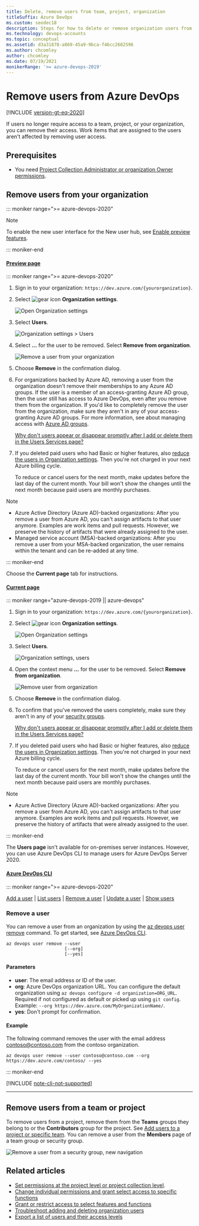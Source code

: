 ```yaml
---
title: Delete, remove users from team, project, organization
titleSuffix: Azure DevOps
ms.custom: seodec18
description: Steps for how to delete or remove organization users from Azure DevOps and remove users from a team or project.
ms.technology: devops-accounts
ms.topic: conceptual
ms.assetid: d3a31878-a869-45a9-9bca-f46cc2682596
ms.author: chcomley
author: chcomley
ms.date: 07/19/2021
monikerRange: '>= azure-devops-2019'
---
```


# Remove users from Azure DevOps  

[!INCLUDE [version-gt-eq-2020](../../includes/version-gt-eq-2020.md)]

If users no longer require access to a team, project, or your organization, you can remove their access. Work items that are assigned to the users aren't affected by removing user access.

## Prerequisites  

- You need [Project Collection Administrator or organization Owner permissions](../../organizations/security/set-project-collection-level-permissions.md?toc=/azure/devops/organizations/accounts/toc.json&bc=/azure/devops/organizations/accounts/breadcrumb/toc.json).

## Remove users from your organization

::: moniker range=">= azure-devops-2020"

> [!NOTE]   
> To enable the new user interface for the New user hub, see [Enable preview features](../../project/navigation/preview-features.md).

::: moniker-end

#### [Preview page](#tab/preview-page) 

::: moniker range=">= azure-devops-2020"

1. Sign in to your organization: ```https://dev.azure.com/{yourorganization}```.

2. Select ![gear icon](../../media/icons/gear-icon.png) **Organization settings**.

    ![Open Organization settings](../../media/settings/open-admin-settings-vert.png)

3. Select **Users**.

    ![Organization settings > Users](../../media/open-organization-settings-users-preview.png)

4. Select **...**  for the user to be removed. Select **Remove from organization**.

   ![Remove a user from your organization](media/delete-user/remove-user-from-organization-preview.png)

5. Choose **Remove** in the confirmation dialog.

6. For organizations backed by Azure AD, removing a user from the organization doesn't remove their memberships to any Azure AD groups. If the user is a member of an access-granting Azure AD group, then the user still has access to Azure DevOps, even after you remove them from the organization. If you'd like to completely remove the user from the organization, make sure they aren't in any of your access-granting Azure AD groups. For more information, see about managing access with [Azure AD groups](manage-azure-active-directory-groups.md). 

   [Why don't users appear or disappear promptly after I add or delete them in the Users Services page?](faq-user-and-permissions-management.yml#users-delay)

7. If you deleted paid users who had Basic or higher features, also [reduce the users in Organization settings](../billing/buy-basic-access-add-users.md#reduce-charges-for-users-with-no-access). Then you're not charged in your next Azure billing cycle.

   To reduce or cancel users for the next month, make updates before the last day of the current month.
   Your bill won't show the changes until the next month because paid users are monthly purchases.

> [!NOTE]
> - Azure Active Directory (Azure AD)-backed organizations: After you remove a user from Azure AD, you can't assign artifacts to that user anymore. Examples are work items and pull requests. However, we preserve the history of artifacts that were already assigned to the user.
> - Managed service account (MSA)-backed organizations: After you remove a user from your MSA-backed organization, the user remains within the tenant and can be re-added at any time.

::: moniker-end

Choose the **Current page** tab for instructions. 

#### [Current page](#tab/current-page)

::: moniker range="azure-devops-2019 || azure-devops"

1. Sign in to your organization: ```https://dev.azure.com/{yourorganization}```.

2. Select ![gear icon](../../media/icons/gear-icon.png) **Organization settings**.

    ![Open Organization settings](../../media/settings/open-admin-settings-vert.png)

3. Select **Users**.

    ![Organization settings, users](../../media/settings/open-organization-settings-users-vert.png)

4. Open the context menu **...**  for the user to be removed. Select **Remove from organization**.

   ![Remove user from organization](media/delete-user/remove-user-from-organization-new.png)

5. Choose **Remove** in the confirmation dialog.

6. To confirm that you've removed the users completely, make sure they aren't in any of your [security groups](../../organizations/security/add-users-team-project.md). 

   [Why don't users appear or disappear promptly after I add or delete them in the Users Services page?](faq-user-and-permissions-management.yml#users-delay)

7. If you deleted paid users who had Basic or higher features, also [reduce the users in Organization settings](../billing/buy-basic-access-add-users.md#reduce-charges-for-users-with-no-access). Then you're not charged in your next Azure billing cycle.

   To reduce or cancel users for the next month, make updates before the last day of the current month.
   Your bill won't show the changes until the next month because paid users are monthly purchases.

> [!NOTE]
> - Azure Active Directory (Azure AD)-backed organizations: After you remove a user from Azure AD, you can't assign artifacts to that user anymore. Examples are work items and pull requests. However, we preserve the history of artifacts that were already assigned to the user.

::: moniker-end

The **Users page** isn't available for on-premises server instances. However, you can use Azure DevOps CLI to manage users for Azure DevOps Server 2020.

#### [Azure DevOps CLI](#tab/azure-devops-cli/)

::: moniker range=">= azure-devops-2020"

[Add a user](add-organization-users.md#add-user) | [List users](../security/export-users-audit-log.md#list-users) | [Remove a user](#remove-user) | [Update a user](add-organization-users.md#update-user) | [Show users](add-organization-users.md#show-users)

<a id="remove-user" /> 

### Remove a user 

You can remove a user from an organization by using the [az devops user remove](/cli/azure/devops/user#ext-azure-devops-az-devops-user-remove) command. To get started, see [Azure DevOps CLI](../../cli/index.md).

```azurecli
az devops user remove --user
                      [--org]
                      [--yes]
```

#### Parameters

- **user**: The email address or ID of the user. 
- **org**: Azure DevOps organization URL. You can configure the default organization using `az devops configure -d organization=ORG_URL`. Required if not configured as default or picked up using `git config`. Example: `--org https://dev.azure.com/MyOrganizationName/`.
- **yes**: Don't prompt for confirmation.

#### Example

The following command removes the user with the email address contoso@contoso.com from the contoso organization.  

```azurecli
az devops user remove --user contoso@contoso.com --org https://dev.azure.com/contoso/ --yes
```

::: moniker-end

[!INCLUDE [note-cli-not-supported](../../includes/note-cli-not-supported.md)]

* * * 

## Remove users from a team or project

To remove users from a project, remove them from the **Teams** groups they belong to or the **Contributors** group for the project. See [Add users to a project or specific team](../../organizations/security/add-users-team-project.md). You can remove a user from the **Members** page of a team group or security group.

![Remove a user from a security group, new navigation](media/delete-user/remove-user-vert.png)

## Related articles

- [Set permissions at the project level or project collection level](../../organizations/security/set-project-collection-level-permissions.md). 
- [Change individual permissions and grant select access to specific functions](../../organizations/security/change-individual-permissions.md)
- [Grant or restrict access to select features and functions](../../organizations/security/restrict-access.md)
- [Troubleshoot adding and deleting organization users](faq-user-and-permissions-management.yml)
- [Export a list of users and their access levels](../security/export-users-audit-log.md)
